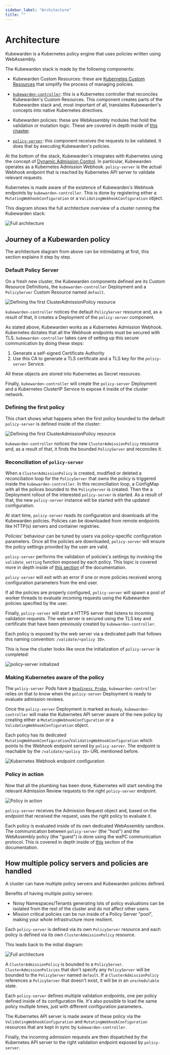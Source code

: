 ```yaml
---
sidebar_label: "Architecture"
title: ""
---
```


# Architecture

Kubewarden is a Kubernetes policy engine that uses policies written using
WebAssembly.

The Kubewarden stack is made by the following components:

- Kubewarden Custom Resources: these are [Kubernetes Custom Resources](https://kubernetes.io/docs/concepts/extend-kubernetes/api-extension/custom-resources/)
  that simplify the process of managing policies.

- [`kubewarden-controller`](https://github.com/kubewarden/kubewarden-controller):
  this is a Kubernetes controller that reconciles Kubewarden's Custom Resources.
  This component creates parts of the Kubewarden stack and, most important of
  all, translates Kubewarden's concepts into native Kubernetes directives.

- Kubewarden policies: these are WebAssembly modules that hold the validation
  or mutation logic. These are covered in depth inside of [this chapter](/writing-policies/index.md).

- [`policy-server`](https://github.com/kubewarden/policy-server):
  this component receives the requests to be validated. It does that
  by executing Kubewarden's policies.

At the bottom of the stack, Kubewarden's integrates with Kubernetes using the
concept of [Dynamic Admission Control](https://kubernetes.io/docs/reference/access-authn-authz/extensible-admission-controllers/).
In particular, Kubewarden operates as a Kubernetes Admission Webhook.
`policy-server` is the actual Webhook endpoint that is reached by Kubernetes
API server to validate relevant requests.

Kubernetes is made aware of the existence of Kubewarden's Webhook endpoints by
`kubewarden-controller`. This is done by registering either
a `MutatingWebhookConfiguration` or a `ValidatingWebhookConfiguration`
object.

This diagram shows the full architecture overview of a cluster running
the Kubewarden stack:

![Full architecture](/img/architecture.png)

## Journey of a Kubewarden policy

The architecture diagram from above can be intimidating at first, this
section explains it step by step.

### Default Policy Server

On a fresh new cluster, the Kubewarden components defined are its Custom
Resource Definitions, the `kubewarden-controller` Deployment and a `PolicyServer`
Custom Resource named `default`.

![Defining the first ClusterAdmissionPolicy resource](/img/architecture_sequence_01.png)

`kubewarden-controller` notices the default `PolicyServer` resource and, as a result of that,
it creates a Deployment of the `policy-server` component.

As stated above, Kubewarden works as a Kubernetes Admission Webhook. Kubernetes
dictates that all the Webhook endpoints must be secured with TLS.
`kubewarden-controller` takes care of setting up this secure communication
by doing these steps:

1. Generate a self-signed Certificate Authority
1. Use this CA to generate a TLS certificate and a TLS key for the
   `policy-server` Service.

All these objects are stored into Kubernetes as Secret resources.

Finally, `kubewarden-controller` will create the `policy-server`
Deployment and a Kubernetes ClusterIP Service to expose it inside of
the cluster network.

### Defining the first policy

This chart shows what happens when the first policy bounded to the default `policy-server` is defined inside of the
cluster:

![Defining the first ClusterAdmissionPolicy resource](/img/architecture_sequence_02.png)

`kubewarden-controller` notices the new `ClusterAdmissionPolicy` resource and,
as a result of that, it finds the bounded `PolicyServer` and reconciles it.

### Reconciliation of `policy-server`

When a `ClusterAdmissionPolicy` is created, modified or deleted a reconciliation loop for the `PolicyServer`
that owns the policy is triggered inside the `kubewarden-controller`.
In this reconciliation loop, a ConfigMap with all the polices bounded to 
the `PolicyServer` is created. Then the a Deployment rollout of the
interested `policy-server` is started. As a result of that, the new `policy-server`
instance will be started with the updated configuration.

At start time, `policy-server` reads its configuration and downloads
all the Kubewarden policies. Policies can be downloaded from remote
endpoints like HTTP(s) servers and container registries.

Policies' behaviour can be tuned by users via policy-specific configuration
parameters. Once all the policies are downloaded, `policy-server` will ensure
the policy settings provided by the user are valid.

`policy-server` performs the validation of policies's settings by
invoking the `validate_setting` function exposed by each policy.
This topic is covered more in depth inside
of [this section](/writing-policies/spec/01-intro.md) of the documentation.

`policy-server` will exit with an error if one or more policies received wrong
configuration parameters from the end user.

If all the policies are properly configured, `policy-server` will spawn a
pool of worker threads to evaluate incoming requests using the Kubewarden
policies specified by the user.

Finally, `policy-server` will start a HTTPS server that listens to incoming
validation requests. The web server is secured using the TLS key and certificate
that have been previously created by `kubewarden-controller`.

Each policy is exposed by the web server via a dedicated path that follows this
naming convention: `/validate/<policy ID>`.

This is how the cluster looks like once the initialization of `policy-server`
is completed:

![policy-server initialized](/img/architecture_sequence_03.png)

### Making Kubernetes aware of the policy

The `policy-server` Pods have a
[`Readiness Probe`](https://kubernetes.io/docs/tasks/configure-pod-container/configure-liveness-readiness-startup-probes/),
`kubewarden-controller` relies on that to know when the `policy-server` Deployment
is ready to evaluate admission reviews.

Once the `policy-server` Deployment is marked as `Ready`, `kubewarden-controller`
will make the Kubernetes API server aware of the new policy by creating either a
`MutatingWebhookConfiguration` or a `ValidatingWebhookConfiguration`
object.

Each policy has its dedicated `MutatingWebhookConfiguration`/`ValidatingWebhookConfiguration`
which points to the Webhook endpoint served by `policy-server`. The endpoint
is reachable by the `/validate/<policy ID>` URL mentioned before.

![Kubernetes Webhook endpoint configuration](/img/architecture_sequence_04.png)

### Policy in action

Now that all the plumbing has been done, Kubernetes will start sending the
relevant Admission Review requests to the right `policy-server` endpoint.

![Policy in action](/img/architecture_sequence_05.png)

`policy-server` receives the Admission Request object and, based on the
endpoint that received the request, uses the right policy to evaluate it.

Each policy is evaluated inside of its own dedicated WebAssembly sandbox.
The communication between `policy-server` (the "host") and the WebAssembly
policy (the "guest") is done using the waPC communication protocol. This is
covered in depth inside of [this](/writing-policies/index.md)
section of the documentation.

## How multiple policy servers and policies are handled

A cluster can have multiple policy servers and Kubewarden policies defined. 

Benefits of having multiple policy servers:
- Noisy Namespaces/Tenants generating lots of policy evaluations can be isolated from the rest of the cluster and do not affect other users.
- Mission critical policies can be run inside of a Policy Server "pool", making your whole infrastructure more resilient.

Each `policy-server` is defined via its own `PolicyServer` resource and each policy is defined via its own
`ClusterAdmissionPolicy` resource. 

This leads back to the initial diagram:

![Full architecture](/img/architecture.png)

A `ClusterAdmissionPolicy` is bounded to a `PolicyServer`. `ClusterAdmissionPolicies` that don't specify any `PolicyServer`
will be bounded to the `PolicyServer` named `default`. If a `ClusterAdmissionPolicy` references a `PolicyServer` that doesn't
exist, it will be in an `unschedulable` state.

Each `policy-server` defines multiple validation endpoints, one per policy defined
inside of its configuration file. It's also possible to load the same policy
multiple times, just with different configuration parameters.

The Kubernetes API server is made aware of these policy via the
`ValidatingWebhookConfiguration` and `MutatingWebhookConfiguration` resources
that are kept in sync by `kubewarden-controller`.

Finally, the incoming admission requests are then dispatched by the Kubernetes
API server to the right validation endpoint exposed by `policy-server`.
